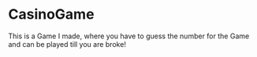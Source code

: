 # CasinoGame
This is a Game I made, where you have to guess the number for the Game and can be played till you are broke!
